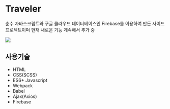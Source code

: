 # Traveler

순수 자바스크립트와 구글 클라우드 데이터베이스인 Firebase를 이용하여 만든 사이드 프로젝트이며 현재 새로운 기능 계속해서 추가 중

<img src="https://user-images.githubusercontent.com/34665838/57262609-c6e11580-70a7-11e9-8154-8ee60b506ffc.png">

## 사용기술
- HTML
- CSS(SCSS)
- ES6+ Javascript
- Webpack
- Babel
- Ajax(Axios)
- Firebase
